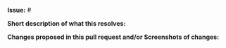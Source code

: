 **Issue:** #<ISSUENUMBER>

**Short description of what this resolves:**

**Changes proposed in this pull request and/or Screenshots of changes:**

